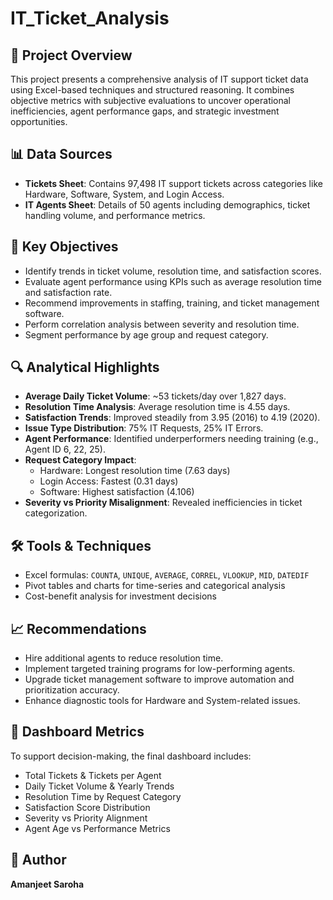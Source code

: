 # IT_Ticket_Analysis

## 📌 Project Overview
This project presents a comprehensive analysis of IT support ticket data using Excel-based techniques and structured reasoning. It combines objective metrics with subjective evaluations to uncover operational inefficiencies, agent performance gaps, and strategic investment opportunities.

## 📊 Data Sources
- **Tickets Sheet**: Contains 97,498 IT support tickets across categories like Hardware, Software, System, and Login Access.
- **IT Agents Sheet**: Details of 50 agents including demographics, ticket handling volume, and performance metrics.

## 🎯 Key Objectives
- Identify trends in ticket volume, resolution time, and satisfaction scores.
- Evaluate agent performance using KPIs such as average resolution time and satisfaction rate.
- Recommend improvements in staffing, training, and ticket management software.
- Perform correlation analysis between severity and resolution time.
- Segment performance by age group and request category.

## 🔍 Analytical Highlights
- **Average Daily Ticket Volume**: ~53 tickets/day over 1,827 days.
- **Resolution Time Analysis**: Average resolution time is 4.55 days.
- **Satisfaction Trends**: Improved steadily from 3.95 (2016) to 4.19 (2020).
- **Issue Type Distribution**: 75% IT Requests, 25% IT Errors.
- **Agent Performance**: Identified underperformers needing training (e.g., Agent ID 6, 22, 25).
- **Request Category Impact**:
  - Hardware: Longest resolution time (7.63 days)
  - Login Access: Fastest (0.31 days)
  - Software: Highest satisfaction (4.106)
- **Severity vs Priority Misalignment**: Revealed inefficiencies in ticket categorization.

## 🛠️ Tools & Techniques
- Excel formulas: `COUNTA`, `UNIQUE`, `AVERAGE`, `CORREL`, `VLOOKUP`, `MID`, `DATEDIF`
- Pivot tables and charts for time-series and categorical analysis
- Cost-benefit analysis for investment decisions

## 📈 Recommendations
- Hire additional agents to reduce resolution time.
- Implement targeted training programs for low-performing agents.
- Upgrade ticket management software to improve automation and prioritization accuracy.
- Enhance diagnostic tools for Hardware and System-related issues.

## 📌 Dashboard Metrics
To support decision-making, the final dashboard includes:
- Total Tickets & Tickets per Agent
- Daily Ticket Volume & Yearly Trends
- Resolution Time by Request Category
- Satisfaction Score Distribution
- Severity vs Priority Alignment
- Agent Age vs Performance Metrics

## 🧠 Author
**Amanjeet Saroha**  

